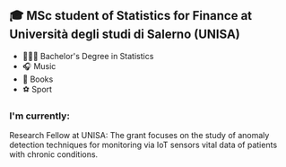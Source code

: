 ## 🎓 MSc student of Statistics for Finance at Università degli studi di Salerno (UNISA)

* 👨🏻‍🎓 Bachelor's Degree in Statistics
* 🎧 Music
* 📖 Books
* ⚽️ Sport



### I'm currently:

Research Fellow at UNISA:  The grant focuses on the study of anomaly detection techniques for monitoring via IoT sensors vital data of patients with chronic conditions.

